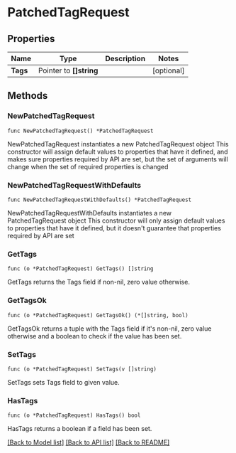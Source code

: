 # PatchedTagRequest

## Properties

Name | Type | Description | Notes
------------ | ------------- | ------------- | -------------
**Tags** | Pointer to **[]string** |  | [optional] 

## Methods

### NewPatchedTagRequest

`func NewPatchedTagRequest() *PatchedTagRequest`

NewPatchedTagRequest instantiates a new PatchedTagRequest object
This constructor will assign default values to properties that have it defined,
and makes sure properties required by API are set, but the set of arguments
will change when the set of required properties is changed

### NewPatchedTagRequestWithDefaults

`func NewPatchedTagRequestWithDefaults() *PatchedTagRequest`

NewPatchedTagRequestWithDefaults instantiates a new PatchedTagRequest object
This constructor will only assign default values to properties that have it defined,
but it doesn't guarantee that properties required by API are set

### GetTags

`func (o *PatchedTagRequest) GetTags() []string`

GetTags returns the Tags field if non-nil, zero value otherwise.

### GetTagsOk

`func (o *PatchedTagRequest) GetTagsOk() (*[]string, bool)`

GetTagsOk returns a tuple with the Tags field if it's non-nil, zero value otherwise
and a boolean to check if the value has been set.

### SetTags

`func (o *PatchedTagRequest) SetTags(v []string)`

SetTags sets Tags field to given value.

### HasTags

`func (o *PatchedTagRequest) HasTags() bool`

HasTags returns a boolean if a field has been set.


[[Back to Model list]](../README.md#documentation-for-models) [[Back to API list]](../README.md#documentation-for-api-endpoints) [[Back to README]](../README.md)


